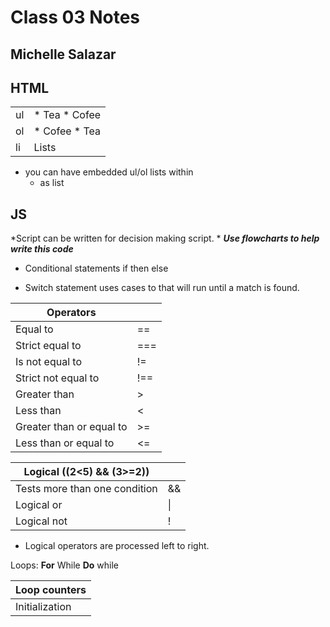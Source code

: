 # Class 03 Notes
## Michelle Salazar

## HTML
| | |
---|---
| ul | * Tea * Cofee |
| ol | * Cofee * Tea |
| li | Lists |

* you can have embedded ul\/ol lists within
  * as list


## JS
*Script  can be written  for decision making script. *
***Use flowcharts to help write this code***
* Conditional statements if then else

* Switch statement uses cases to that will run until a match is found. 

| Operators | |
---|---
| Equal to |	== |
| Strict equal to |	=== |
| Is not equal to	| !=|
| Strict not equal to |	!==|
| Greater than |	> |
| Less than	| < |
| Greater than or equal to |	>= |
| Less than or equal to |	<= |

| Logical \((2<5) && (3>=2))| |
---|---
| Tests more than one condition | && |
| Logical or	| \|| |
| Logical not	| ! |

* Logical operators are processed left to right.

Loops:
**For**	While	**Do** while

| Loop counters |
---|
| Initialization |	Condition |	Update |
